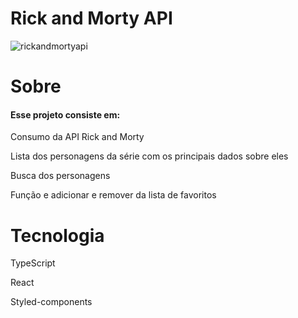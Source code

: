 <h1>Rick and Morty API</h1>

![rickandmortyapi](https://user-images.githubusercontent.com/78990348/132222231-9524f033-ad17-44e6-b7b2-1023298866f0.gif)



# Sobre

<h4>Esse projeto consiste em:</h4>
<p>Consumo da API Rick and Morty</p>
<p>Lista dos personagens da série com os principais dados sobre eles</p>
<p>Busca dos personagens</p>
<p>Função e adicionar e remover da lista de favoritos</p>

# Tecnologia 

<p>TypeScript</p>
<p>React</p>
<p>Styled-components</p>

